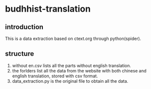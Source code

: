 # budhhist-translation
## introduction
This is a data extraction based on ctext.org through python(spider).
## structure
1. without en.csv lists all the parts without english translation.
2. the forlders list all the data from the website with both chinese and english translation, stored with csv format.
3. data_extraction.py is the original file to obtain all the data.
